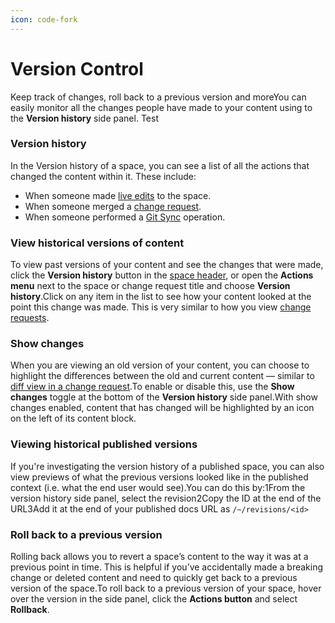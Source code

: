 ```yaml
---
icon: code-fork
---
```


# Version Control

Keep track of changes, roll back to a previous version and moreYou can easily monitor all the changes people have made to your content using to the **Version history** side panel. Test

### Version history <a href="#see-the-activity-of-a-specific-draft" id="see-the-activity-of-a-specific-draft"></a>

In the Version history of a space, you can see a list of all the actions that changed the content within it. These include:

* When someone made [live edits](https://app.gitbook.com/o/d8f63b60-89ae-11e7-8574-5927d48c4877/s/NkEGS7hzeqa35sMXQZ4X/collaboration/live-edits) to the space.
* When someone merged a [change request](https://app.gitbook.com/o/d8f63b60-89ae-11e7-8574-5927d48c4877/s/NkEGS7hzeqa35sMXQZ4X/collaboration/change-requests).
* When someone performed a [Git Sync](https://app.gitbook.com/o/d8f63b60-89ae-11e7-8574-5927d48c4877/s/NkEGS7hzeqa35sMXQZ4X/getting-started/git-sync) operation.

### View historical versions of content <a href="#view-historical-versions-of-content" id="view-historical-versions-of-content"></a>

To view past versions of your content and see the changes that were made, click the **Version history** button in the [space header](https://app.gitbook.com/o/d8f63b60-89ae-11e7-8574-5927d48c4877/s/NkEGS7hzeqa35sMXQZ4X/resources/gitbook-ui#space-header), or open the **Actions menu** next to the space or change request title and choose **Version history**.Click on any item in the list to see how your content looked at the point this change was made. This is very similar to how you view [change requests](https://app.gitbook.com/o/d8f63b60-89ae-11e7-8574-5927d48c4877/s/NkEGS7hzeqa35sMXQZ4X/collaboration/change-requests).

### Show changes <a href="#show-changes" id="show-changes"></a>

When you are viewing an old version of your content, you can choose to highlight the differences between the old and current content — similar to [diff view in a change request](https://app.gitbook.com/o/d8f63b60-89ae-11e7-8574-5927d48c4877/s/NkEGS7hzeqa35sMXQZ4X/collaboration/change-requests#diff-mode).To enable or disable this, use the **Show changes** toggle at the bottom of the **Version history** side panel.With show changes enabled, content that has changed will be highlighted by an icon on the left of its content block.

### Viewing historical published versions <a href="#viewing-historical-published-versions" id="viewing-historical-published-versions"></a>

If you're investigating the version history of a published space, you can also view previews of what the previous versions looked like in the published context (i.e. what the end user would see).You can do this by:1From the version history side panel, select the revision2Copy the ID at the end of the URL3Add it at the end of your published docs URL as `/~/revisions/<id>`

### Roll back to a previous version <a href="#roll-back-to-a-previous-version" id="roll-back-to-a-previous-version"></a>

Rolling back allows you to revert a space’s content to the way it was at a previous point in time. This is helpful if you’ve accidentally made a breaking change or deleted content and need to quickly get back to a previous version of the space.To roll back to a previous version of your space, hover over the version in the side panel, click the **Actions button** and select **Rollback**.
